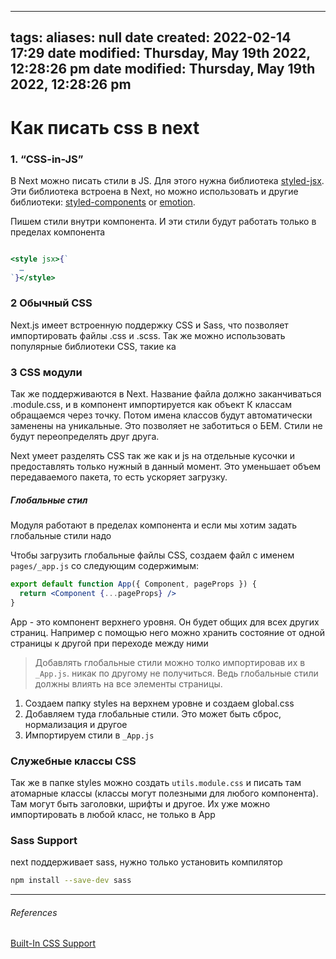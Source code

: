
---
tags: 
aliases: null
date created: 2022-02-14 17:29
date modified: Thursday, May 19th 2022, 12:28:26 pm
date modified: Thursday, May 19th 2022, 12:28:26 pm
---

# Как писать css в next

### 1. “CSS-in-JS”

В Next можно писать стили в JS. Для этого нужна библиотека [styled-jsx](https://github.com/vercel/styled-jsx). Эти библиотека встроена в Next, но можно использовать и другие библиотеки: [styled-components](https://github.com/vercel/next.js/tree/canary/examples/with-styled-components) or [emotion](https://github.com/vercel/next.js/tree/canary/examples/with-emotion).

Пишем стили внутри компонента. И эти стили будут работать только в пределах компонента

```jsx

<style jsx>{`
  …
`}</style>
```

### 2 Обычный CSS

Next.js имеет встроенную поддержку CSS и Sass, что позволяет импортировать файлы .css и .scss. Так же можно использовать  популярные библиотеки CSS, такие ка

### 3 CSS модули

Так же поддерживаются в Next. Название файла должно заканчиваться .module.css, и в компонент импортируется как объект
К классам обращаемся через точку.
Потом имена классов будут автоматически заменены на уникальные. Это позволяет не заботиться о БЕМ. Стили не будут переопределять друг друга.

Next умеет разделять CSS так же как и js  на отдельные кусочки и предоставлять только нужный в данный момент. Это уменьшает объем передаваемого пакета, то есть ускоряет загрузку.

##### Глобальные стил

Модуля работают в пределах компонента и если мы хотим задать глобальные стили надо

Чтобы загрузить глобальные файлы CSS, создаем файл с именем `pages/_app.js` со следующим содержимым:

```jsx
export default function App({ Component, pageProps }) {
  return <Component {...pageProps} />
}
```

App - это компонент верхнего уровня. Он будет общих для всех других страниц. Например с помощью него можно хранить состояние от одной страницы к другой при переходе между ними

>Добавлять глобальные стили можно толко импортировав их в `_App.js`. никак по другому не получиться. Ведь глобальные стили должны влиять на все элементы страницы.

1. Создаем папку styles на верхнем уровне и создаем global.css
2. Добавляем туда глобальные стили. Это может быть сброс, нормализация и другое
3. Импортируем стили в `_App.js`

### Служебные классы CSS

Так же в папке styles можно создать `utils.module.css` и писать там атомарные классы (классы могут полезными для любого компонента). Там могут быть заголовки, шрифты и другое. Их уже можно импортировать в любой класс, не только в App

### Sass Support

next поддерживает sass, нужно только установить компилятор

```bash
npm install --save-dev sass
```

 ---

###### References

 [Built-In CSS Support](https://nextjs.org/docs/basic-features/built-in-css-support)
